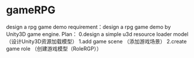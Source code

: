 # gameRPG
design a rpg game demo
requirement：design a rpg game demo by Unity3D game engine.
Plan：
	0.design a simple u3d resource loader model（设计Unity3D资源加载模型）
	1.add game scene （添加游戏场景）
	2.create game role （创建游戏模型（RoleRGP））
